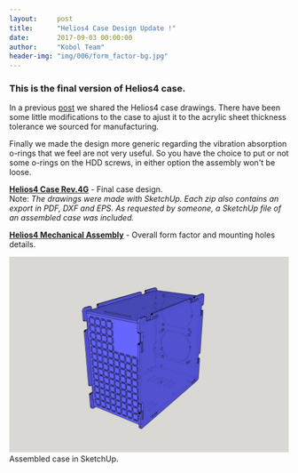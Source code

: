 ```yaml
---
layout:     post
title:      "Helios4 Case Design Update !"
date:       2017-09-03 00:00:00
author:     "Kobol Team"
header-img: "img/006/form_factor-bg.jpg"
---
```


### This is the final version of Helios4 case.

In a previous [post](https://blog.kobol.io/2017/08/06/casing-drawing/) we shared the Helios4 case drawings. There have been some little modifications to the case to ajust it to the acrylic sheet thickness tolerance we sourced for manufacturing.

Finally we made the design more generic regarding the vibration absorption o-rings that we feel are not very useful. So you have the choice to put or not some o-rings on the HDD screws, in either option the assembly won't be loose.

**[Helios4 Case Rev.4G](/files/Helios4_CaseB_r4g_Drawings.zip)** - Final case design.  
Note: _The drawings were made with SketchUp. Each zip also contains an export in PDF, DXF and EPS. As requested by someone, a SketchUp file of an assembled case was included._

**[Helios4 Mechanical Assembly](/files/Helios4_Mechnical_Assembly.pdf)** - Overall form factor and mounting holes details.

![Helios4 Case](/img/006/Helios4_CaseB_r4g-assembled.jpg) Assembled case in SketchUp.
